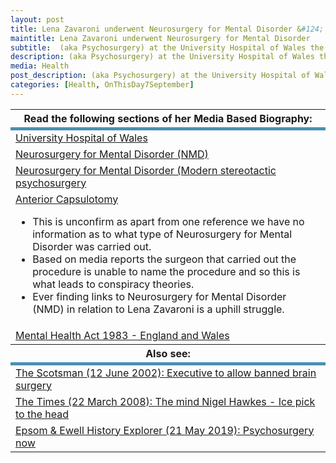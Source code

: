 ```yaml
---
layout: post
title: Lena Zavaroni underwent Neurosurgery for Mental Disorder &#124; 7 September 1999
maintitle: Lena Zavaroni underwent Neurosurgery for Mental Disorder
subtitle:  (aka Psychosurgery) at the University Hospital of Wales the type she was treated with was Anterior Capsulotomy which is one of the 4 types of stereotactic psychosurgery available.
description: (aka Psychosurgery) at the University Hospital of Wales the type she was treated with was Anterior Capsulotomy which is one of the 4 types of stereotactic psychosurgery available.
media: Health
post_description: (aka Psychosurgery) at the University Hospital of Wales the type she was treated with was Anterior Capsulotomy which is one of the 4 types of stereotactic psychosurgery available.
categories: [Health, OnThisDay7September]
---
```


<table>
<tr><th>Read the following sections of her Media Based Biography:</th></tr>
<tr class="split"><td><a href="/biography/lena-zavaroni/#university-hospital-of-wales">University Hospital of Wales</a></td></tr>
<tr><td><a href="/biography/lena-zavaroni/#nsmd1">Neurosurgery for Mental Disorder (NMD)</a></td></tr>
<tr><td><a href="/biography/lena-zavaroni/#nsmd2">Neurosurgery for Mental Disorder (Modern stereotactic psychosurgery</a></td></tr>
<tr><td>
<a href="/biography/lena-zavaroni/#anterior-capsulotomy">Anterior Capsulotomy</a>
<ul>
<li>This is unconfirm as apart from one reference we have no information as to what type of Neurosurgery for Mental Disorder was carried out.</li>
<li>Based on media reports the surgeon that carried out the procedure is unable to name the procedure and so this is what leads to conspiracy theories.</li>
<li>Ever finding links to Neurosurgery for Mental Disorder (NMD) in relation to Lena Zavaroni is a uphill struggle.</li>
</ul>
</td></tr>
<tr><td><a href="/biography/lena-zavaroni/#mha">Mental Health Act 1983 - England and Wales</a></td></tr>
<tr><th>Also see:</th></tr>
<tr class="split"><td><a class="external-link" href="https://www.scotsman.com/health/executive-allow-banned-brain-surgery-2467484#:~:text=The%20former%20child%20star%20Lena%20Zavaroni%2C%20who%20suffered%20from%20depression%20and%20anorexia%2C%20died%20of%20complications%20following%20the%20operation%20in%201999.">The Scotsman (12 June 2002): Executive to allow banned brain surgery</a></td></tr>
<tr><td><a href="/2008-03-22-the-times">The Times (22 March 2008): The mind Nigel Hawkes - Ice pick to the head</a></td></tr>
<tr><td><a class="external-link" href="https://eehe.org.uk/?p=25035#:~:text=04%20April%202011).-,Psychosurgery%20now,-Psychosurgery%20is%20rarely">Epsom & Ewell History Explorer (21 May 2019): Psychosurgery now</a></td></tr>
</table>

<style>
.split {border-top: solid 5px #4B90B1;}
</style>
